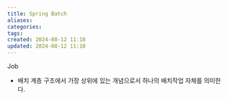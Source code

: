 ```yaml
---
title: Spring Batch
aliases: 
categories: 
tags: 
created: 2024-08-12 11:18
updated: 2024-08-12 11:18
---
```


Job
- 배치 계층 구조에서 가장 상위에 있는 개념으로서 하나의 배치작업 자체를 의미한다.
